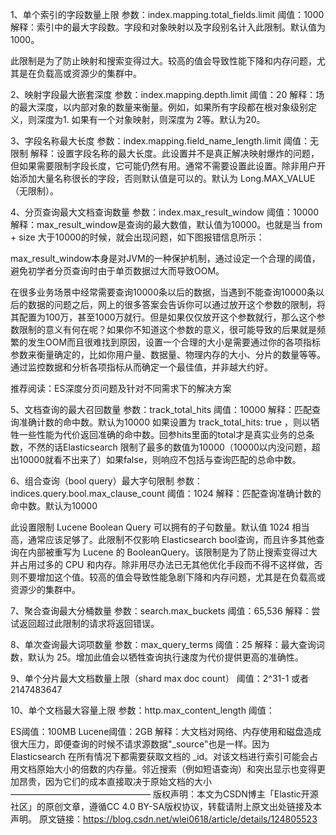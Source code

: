 1、单个索引的字段数量上限
参数：index.mapping.total_fields.limit
阈值：1000
解释：索引中的最大字段数。字段和对象映射以及字段别名计入此限制。默认值为1000。

此限制是为了防止映射和搜索变得过大。较高的值会导致性能下降和内存问题，尤其是在负载高或资源少的集群中。

2、映射字段最大嵌套深度
参数：index.mapping.depth.limit
阈值：20
解释：场的最大深度，以内部对象的数量来衡量。例如，如果所有字段都在根对象级别定义，则深度为1. 如果有一个对象映射，则深度为 2等。默认为20。

3、字段名称最大长度
参数：index.mapping.field_name_length.limit
阈值：无限制
解释：设置字段名称的最大长度。此设置并不是真正解决映射爆炸的问题，但如果需要限制字段长度，它可能仍然有用。通常不需要设置此设置。除非用户开始添加大量名称很长的字段，否则默认值是可以的。默认为 Long.MAX_VALUE（无限制）。

4、分页查询最大文档查询数量
参数：index.max_result_window
阈值：10000
解释：max_result_window是查询的最大数值，默认值为10000。也就是当 from + size 大于10000的时候，就会出现问题，如下图报错信息所示：

max_result_window本身是对JVM的一种保护机制，通过设定一个合理的阈值，避免初学者分页查询时由于单页数据过大而导致OOM。

在很多业务场景中经常需要查询10000条以后的数据，当遇到不能查询10000条以后的数据的问题之后，网上的很多答案会告诉你可以通过放开这个参数的限制，将其配置为100万，甚至1000万就行。但是如果仅仅放开这个参数就行，那么这个参数限制的意义有何在呢？如果你不知道这个参数的意义，很可能导致的后果就是频繁的发生OOM而且很难找到原因，设置一个合理的大小是需要通过你的各项指标参数来衡量确定的，比如你用户量、数据量、物理内存的大小、分片的数量等等。通过监控数据和分析各项指标从而确定一个最佳值，并非越大约好。

推荐阅读：ES深度分页问题及针对不同需求下的解决方案

5、文档查询的最大召回数量
参数：track_total_hits
阈值：10000
解释：匹配查询准确计数的命中数。默认为10000
如果设置为 track_total_hits: true ，则以牺牲一些性能为代价返回准确的命中数。回参hits里面的total才是真实业务的总条数，不然的话Elasticsearch 限制了最多的数值为10000（10000以内没问题，超出10000就看不出来了）如果false，则响应不包括与查询匹配的总命中数。

6、组合查询（bool query）最大字句限制
参数：indices.query.bool.max_clause_count
阈值：1024
解释：匹配查询准确计数的命中数。默认为10000

此设置限制 Lucene Boolean Query 可以拥有的子句数量。默认值 1024 相当高，通常应该足够了。此限制不仅影响 Elasticsearch bool查询，而且许多其他查询在内部被重写为 Lucene 的 BooleanQuery。该限制是为了防止搜索变得过大并占用过多的 CPU 和内存。除非用尽办法已无其他优化手段而不得不这样做，否则不要增加这个值。较高的值会导致性能急剧下降和内存问题，尤其是在负载高或资源少的集群中。

7、聚合查询最大分桶数量
参数：search.max_buckets
阈值：65,536
解释：尝试返回超过此限制的请求将返回错误。

8、单次查询最大词项数量
参数：max_query_terms
阈值：25
解释：最大查询词数，默认为 25。增加此值会以牺牲查询执行速度为代价提供更高的准确性。

9、单个分片最大文档数量上限（shard max doc count）
阈值：2^31-1 或者 2147483647

10、单个文档最大容量上限
参数：http.max_content_length
阈值：

ES阈值：100MB
Lucene阈值：2GB
解释：大文档对网络、内存使用和磁盘造成很大压力，即便查询的时候不请求源数据"_source"也是一样。因为 Elasticsearch 在所有情况下都需要获取文档的 _id。对该文档进行索引可能会占用文档原始大小的倍数的内存量。邻近搜索（例如短语查询）和突出显示也变得更加昂贵，因为它们的成本直接取决于原始文档的大小
————————————————
版权声明：本文为CSDN博主「Elastic开源社区」的原创文章，遵循CC 4.0 BY-SA版权协议，转载请附上原文出处链接及本声明。
原文链接：https://blog.csdn.net/wlei0618/article/details/124805523